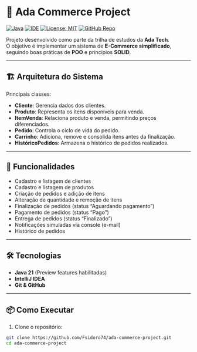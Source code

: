 # 🛒 Ada Commerce Project

[![Java](https://img.shields.io/badge/Java-21-orange)](https://www.oracle.com/java/)
[![IDE](https://img.shields.io/badge/IDE-IntelliJ_IDEA-blue)](https://www.jetbrains.com/idea/)
[![License: MIT](https://img.shields.io/badge/License-MIT-green.svg)](LICENSE)
[![GitHub Repo](https://img.shields.io/badge/GitHub-Fsidoro74-black?logo=github)](https://github.com/Fsidoro74/ada-commerce-project)

Projeto desenvolvido como parte da trilha de estudos da **Ada Tech**.  
O objetivo é implementar um sistema de **E-Commerce simplificado**, seguindo boas práticas de **POO** e princípios **SOLID**.

---

## 🏗️ Arquitetura do Sistema

Principais classes:

- **Cliente**: Gerencia dados dos clientes.
- **Produto**: Representa os itens disponíveis para venda.
- **ItemVenda**: Relaciona produto e venda, permitindo preços diferenciados.
- **Pedido**: Controla o ciclo de vida do pedido.
- **Carrinho**: Adiciona, remove e consolida itens antes da finalização.
- **HistóricoPedidos**: Armazena o histórico de pedidos realizados.

---

## 🚀 Funcionalidades

- Cadastro e listagem de clientes
- Cadastro e listagem de produtos
- Criação de pedidos e adição de itens
- Alteração de quantidade e remoção de itens
- Finalização de pedidos (status “Aguardando pagamento”)
- Pagamento de pedidos (status “Pago”)
- Entrega de pedidos (status “Finalizado”)
- Notificações simuladas via console (e-mail)
- Histórico de pedidos

---

## 🛠️ Tecnologias

- **Java 21** (Preview features habilitadas)
- **IntelliJ IDEA**
- **Git & GitHub**

---

## 📦 Como Executar

1. Clone o repositório:
```bash
git clone https://github.com/Fsidoro74/ada-commerce-project.git
cd ada-commerce-project